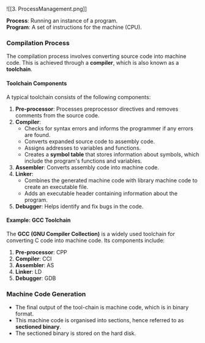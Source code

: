 
![[3. ProcessManagement.png]]

**Process**: Running an instance of a program.  
**Program**: A set of instructions for the machine (CPU).

### Compilation Process

The compilation process involves converting source code into machine code. This is achieved through a **compiler**, which is also known as a **toolchain**.

#### Toolchain Components

A typical toolchain consists of the following components:

1. **Pre-processor**: Processes preprocessor directives and removes comments from the source code.
2. **Compiler**:
    - Checks for syntax errors and informs the programmer if any errors are found.
    - Converts expanded source code to assembly code.
    - Assigns addresses to variables and functions.
    - Creates a **symbol table** that stores information about symbols, which include the program's functions and variables.
3. **Assembler**: Converts assembly code into machine code.
4. **Linker**:
    - Combines the generated machine code with library machine code to create an executable file.
    - Adds an executable header containing information about the program.
5. **Debugger**: Helps identify and fix bugs in the code.

#### Example: GCC Toolchain

The **GCC (GNU Compiler Collection)** is a widely used toolchain for converting C code into machine code. Its components include:

1. **Pre-processor**: CPP
2. **Compiler**: CCI
3. **Assembler**: AS
4. **Linker**: LD
5. **Debugger**: GDB

### Machine Code Generation

- The final output of the tool-chain is machine code, which is in binary format.
- This machine code is organised into sections, hence referred to as **sectioned binary**.
- The sectioned binary is stored on the hard disk.
